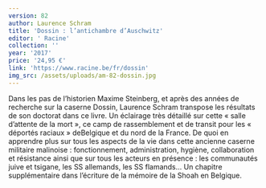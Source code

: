 ```yaml
---
version: 82
author: Laurence Schram
title: 'Dossin : l’antichambre d’Auschwitz'
editor: ' Racine'
collection: ''
year: '2017'
price: '24,95 €'
link: 'https://www.racine.be/fr/dossin'
img_src: /assets/uploads/am-82-dossin.jpg
---
```

Dans les pas de l’historien Maxime Steinberg, et après des années de recherche sur la caserne Dossin, Laurence Schram transpose les résultats de son doctorat dans ce livre. Un éclairage très détaillé sur cette « salle d’attente de la mort », ce camp de rassemblement et de transit pour les « déportés raciaux » deBelgique et du nord de la France. De quoi en apprendre plus sur tous les aspects de la vie dans cette ancienne caserne militaire malinoise : fonctionnement, administration, hygiène, collaboration et résistance ainsi que sur tous les acteurs en présence : les communautés juive et tsigane, les SS allemands, les SS flamands… Un chapitre supplémentaire dans l’écriture de la mémoire de la Shoah en Belgique.
